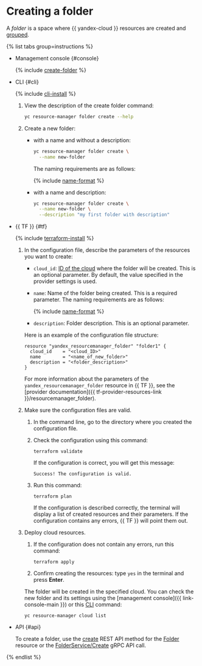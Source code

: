 # Creating a folder

A _folder_ is a space where {{ yandex-cloud }} resources are created and [grouped](../../concepts/resources-hierarchy.md).

{% list tabs group=instructions %}

- Management console {#console}

   {% include [create-folder](../../../_includes/create-folder.md) %}

- CLI {#cli}

   {% include [cli-install](../../../_includes/cli-install.md) %}

   1. View the description of the create folder command:

      ```bash
      yc resource-manager folder create --help
      ```

   2. Create a new folder:

      * with a name and without a description:
         ```bash
         yc resource-manager folder create \
           --name new-folder
         ```

         The naming requirements are as follows:

         {% include [name-format](../../../_includes/name-format.md) %}

      * with a name and description:

         ```bash
         yc resource-manager folder create \
           --name new-folder \
           --description "my first folder with description"
         ```

- {{ TF }} {#tf}

   {% include [terraform-install](../../../_includes/terraform-install.md) %}

   1. In the configuration file, describe the parameters of the resources you want to create:

      * `cloud_id`: [ID of the cloud](../cloud/get-id.md) where the folder will be created. This is an optional parameter. By default, the value specified in the provider settings is used.
      * `name`: Name of the folder being created. This is a required parameter. The naming requirements are as follows:

         {% include [name-format](../../../_includes/name-format.md) %}

      * `description`: Folder description. This is an optional parameter.

      Here is an example of the configuration file structure:

      ```hcl
      resource "yandex_resourcemanager_folder" "folder1" {
        cloud_id    = "<cloud_ID>"
        name        = "<name_of_new_folder>"
        description = "<folder_description>"
      }
      ```

      For more information about the parameters of the `yandex_resourcemanager_folder` resource in {{ TF }}, see the [provider documentation]({{ tf-provider-resources-link }}/resourcemanager_folder).

   1. Make sure the configuration files are valid.

      1. In the command line, go to the directory where you created the configuration file.

      1. Check the configuration using this command:

         ```
         terraform validate
         ```

         If the configuration is correct, you will get this message:

         ```
         Success! The configuration is valid.
         ```

      1. Run this command:

         ```
         terraform plan
         ```

         If the configuration is described correctly, the terminal will display a list of created resources and their parameters. If the configuration contains any errors, {{ TF }} will point them out.

   1. Deploy cloud resources.

      1. If the configuration does not contain any errors, run this command:

         ```
         terraform apply
         ```

      1. Confirm creating the resources: type `yes` in the terminal and press **Enter**.

      The folder will be created in the specified cloud. You can check the new folder and its settings using the [management console]({{ link-console-main }}) or this [CLI](../../../cli/quickstart.md) command:

      ```
      yc resource-manager cloud list
      ```

- API {#api}

   To create a folder, use the [create](../../api-ref/Folder/create.md) REST API method for the [Folder](../../api-ref/Folder/index.md) resource or the [FolderService/Create](../../api-ref/grpc/Folder/create.md) gRPC API call.

{% endlist %}

